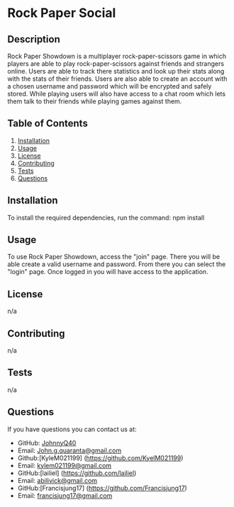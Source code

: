 # Rock Paper Social

## Description

Rock Paper Showdown is a multiplayer rock-paper-scissors game in which players are able to play rock-paper-scissors against friends and strangers online. Users are able to track there statistics and look up their stats along with the stats of their friends. Users are also able to create an account with a chosen username and password which will be encrypted and safely stored. While playing users will also have access to a chat room which lets them talk to their friends while playing games against them.

## Table of Contents

1. [Installation](#installation)
2. [Usage](#usage)
3. [License](#license)
4. [Contributing](#contributing)
5. [Tests](#tests)
6. [Questions](#questions)
## Installation

To install the required dependencies, run the command: npm install

## Usage
To use Rock Paper Showdown, access the "join" page. There you will be able create a valid username and password. From there you can select the "login" page. Once logged in you will have access to the application. 

## License
n/a

## Contributing
n/a

## Tests
n/a

## Questions

If you have questions you can contact us at:
- GitHub: [JohnnyQ40](https://github.com/JohnnyQ40)
- Email: John.g.quaranta@gmail.com
- Github:[KyleM021199] (https://github.com/KyelM021199)
- Email: kylem021199@gmail.com
- GitHub:[lailiel] (https://github.com/lailiel)
- Email: abilivick@gmail.com
- GitHub:[Francisjung17] (https://github.com/Francisjung17)
- Email: francisjung17@gmail.com
